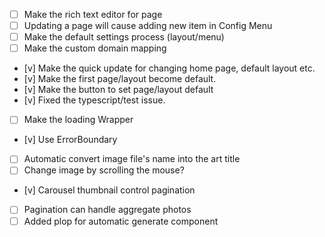 - [ ] Make the rich text editor for page
- [ ] Updating a page will cause adding new item in Config Menu
- [ ] Make the default settings process (layout/menu)
- [ ] Make the custom domain mapping
- [v] Make the quick update for changing home page, default layout etc.
- [v] Make the first page/layout become default.
- [v] Make the button to set page/layout default
- [v] Fixed the typescript/test issue.
- [ ] Make the loading Wrapper
- [v] Use ErrorBoundary
- [ ] Automatic convert image file's name into the art title
- [ ] Change image by scrolling the mouse?
- [v] Carousel thumbnail control pagination
- [ ] Pagination can handle aggregate photos
- [ ] Added plop for automatic generate component
